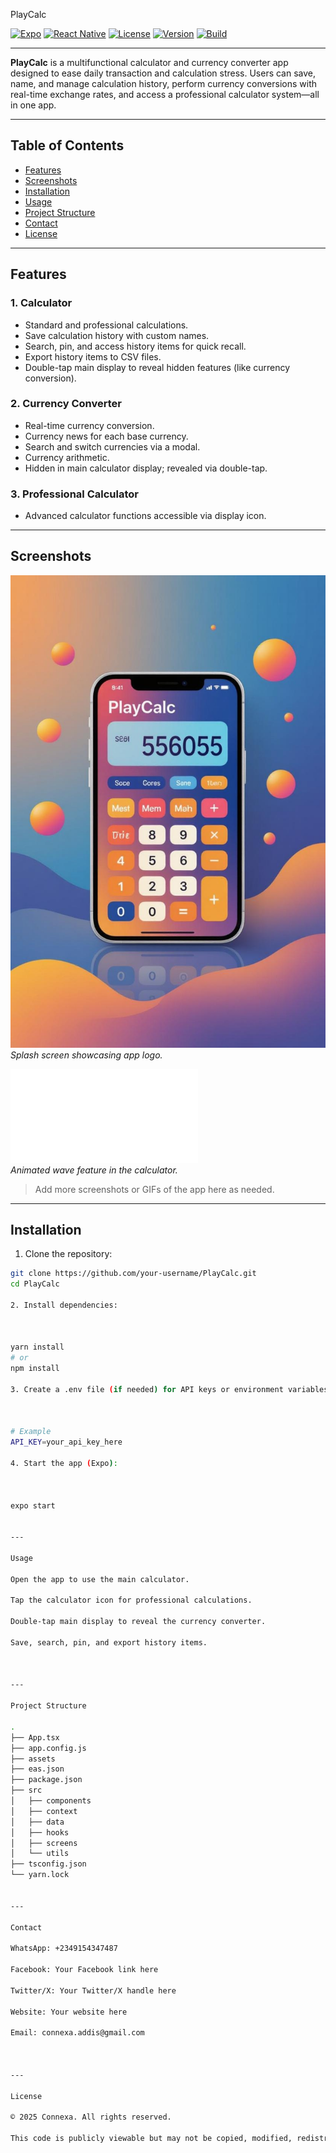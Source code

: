 PlayCalc

[![Expo](https://img.shields.io/badge/Expo-SDK%2049-orange?logo=expo)](https://docs.expo.dev/)
[![React Native](https://img.shields.io/badge/React%20Native-0.72.4-blue?logo=react)](https://reactnative.dev/)
[![License](https://img.shields.io/badge/License-All%20Rights%20Reserved-red)](LICENSE)
[![Version](https://img.shields.io/badge/version-1.0.0-blue)](https://github.com/your-username/PlayCalc/releases)
[![Build](https://img.shields.io/badge/build-passing-brightgreen)](https://github.com/your-username/PlayCalc/actions)

---

**PlayCalc** is a multifunctional calculator and currency converter app designed to ease daily transaction and calculation stress. Users can save, name, and manage calculation history, perform currency conversions with real-time exchange rates, and access a professional calculator system—all in one app.

---

## Table of Contents
- [Features](#features)
- [Screenshots](#screenshots)
- [Installation](#installation)
- [Usage](#usage)
- [Project Structure](#project-structure)
- [Contact](#contact)
- [License](#license)

---

## Features

### 1. Calculator
- Standard and professional calculations.
- Save calculation history with custom names.
- Search, pin, and access history items for quick recall.
- Export history items to CSV files.
- Double-tap main display to reveal hidden features (like currency conversion).

### 2. Currency Converter
- Real-time currency conversion.
- Currency news for each base currency.
- Search and switch currencies via a modal.
- Currency arithmetic.
- Hidden in main calculator display; revealed via double-tap.

### 3. Professional Calculator
- Advanced calculator functions accessible via display icon.

---

## Screenshots

![PlayCalc Splash](./assets/PlayCalc.png)  
*Splash screen showcasing app logo.*

![PlayCalc Wave Animation](./assets/playcalc-wave.json)  
*Animated wave feature in the calculator.*

> Add more screenshots or GIFs of the app here as needed.

---

## Installation

1. Clone the repository:
```bash
git clone https://github.com/your-username/PlayCalc.git
cd PlayCalc

2. Install dependencies:



yarn install
# or
npm install

3. Create a .env file (if needed) for API keys or environment variables:



# Example
API_KEY=your_api_key_here

4. Start the app (Expo):



expo start


---

Usage

Open the app to use the main calculator.

Tap the calculator icon for professional calculations.

Double-tap main display to reveal the currency converter.

Save, search, pin, and export history items.



---

Project Structure

.
├── App.tsx
├── app.config.js
├── assets
├── eas.json
├── package.json
├── src
│   ├── components
│   ├── context
│   ├── data
│   ├── hooks
│   ├── screens
│   └── utils
├── tsconfig.json
└── yarn.lock


---

Contact

WhatsApp: +2349154347487

Facebook: Your Facebook link here

Twitter/X: Your Twitter/X handle here

Website: Your website here

Email: connexa.addis@gmail.com



---

License

© 2025 Connexa. All rights reserved.

This code is publicly viewable but may not be copied, modified, redistributed, or used to create derivative works without explicit written permission from the author.
